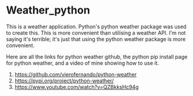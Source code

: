 # Weather_python
This is a weather application. Python's python weather package was used to create this.
This is more convenient than utilising a weather API. I'm not saying it's terrible; it's just that using the python weather package is more convenient.

Here are all the links for python weather github, the python pip install page for python weather, and a video of mine showing how to use it.
1. https://github.com/vierofernando/python-weather
2. https://pypi.org/project/python-weather/
3. https://www.youtube.com/watch?v=QZBkksHc94g
